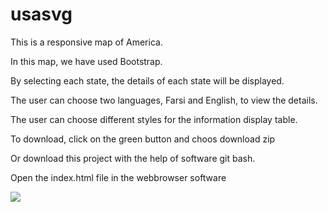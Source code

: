# usasvg
<p>
This is a responsive map of America.
</p>
<p>
In this map, we have used Bootstrap.
</p>
<p>
By selecting each state, the details of each state will be displayed.
</p>
<p>
The user can choose two languages, Farsi and English, to view the details.
</p>
<p>
The user can choose different styles for the information display table.
</p>
<p>
To download, click on the green button and choos download zip 
</p>
<p>
Or download this project with the help of software git bash.
</p>
<p>
Open the index.html file in the webbrowser software
</p>
<img src="image/usasvg.jpg">

